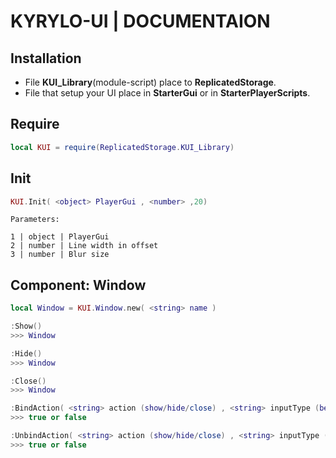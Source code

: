 # KYRYLO-UI | DOCUMENTAION 

## Installation
* File **KUI_Library**(module-script) place to **ReplicatedStorage**.
* File that setup your UI place in **StarterGui** or in **StarterPlayerScripts**.

## Require
```lua
local KUI = require(ReplicatedStorage.KUI_Library)
```

## Init
```lua
KUI.Init( <object> PlayerGui , <number> ,20)
```
```
Parameters:

1 | object | PlayerGui
2 | number | Line width in offset
3 | number | Blur size
```

## Component: Window
```lua
local Window = KUI.Window.new( <string> name )
```
```lua
:Show()
>>> Window

:Hide()
>>> Window

:Close()
>>> Window

:BindAction( <string> action (show/hide/close) , <string> inputType (began/ended) , <Enum.KeyCode> keyboardBind )
>>> true or false

:UnbindAction( <string> action (show/hide/close) , <string> inputType (began/ended) )
>>> true or false
```
